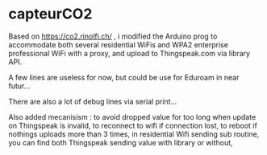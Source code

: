 # capteurCO2

Based on https://co2.rinolfi.ch/ , i modified the Arduino prog to accommodate both several residential WiFis and WPA2 enterprise professional WiFi with a proxy, and upload to Thingspeak.com via library API.

A few lines are useless for now, but could be use for Eduroam in near futur...

There are also a lot of debug lines via serial print...

Also added mecanisism :
  to avoid dropped value for too long when update on Thingspeak is invalid,
  to reconnect to wifi if connection lost,
  to reboot if nothings uploads more than 3 times,
  in residential Wifi sending sub routine, you can find both Thingspeak sending value with library or without,
  
